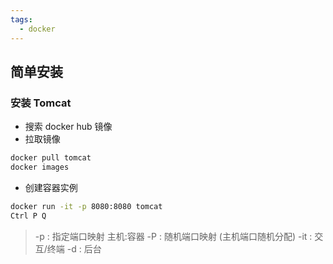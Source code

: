 ```yaml
---
tags:
  - docker
---
```

## 简单安装

### 安装 Tomcat

- 搜索 docker hub 镜像
- 拉取镜像
```bash
docker pull tomcat
docker images
```
- 创建容器实例
```bash
docker run -it -p 8080:8080 tomcat
Ctrl P Q
```
> -p : 指定端口映射 主机:容器
> -P : 随机端口映射 (主机端口随机分配)
> -it : 交互/终端
> -d : 后台